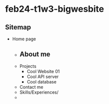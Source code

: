 # feb24-t1w3-bigwesbite

## Sitemap

- Home page
  - About me
      - 
  - Projects
      - Cool Website 01
      - Cool API server
      - Cool database
  - Contact me
  - Skills/Experiences/
  - 
